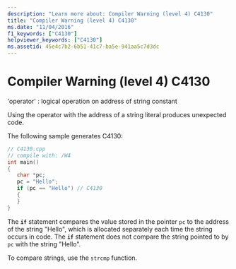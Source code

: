 ```yaml
---
description: "Learn more about: Compiler Warning (level 4) C4130"
title: "Compiler Warning (level 4) C4130"
ms.date: "11/04/2016"
f1_keywords: ["C4130"]
helpviewer_keywords: ["C4130"]
ms.assetid: 45e4c7b2-6b51-41c7-ba5e-941aa5c7d3dc
---
```

# Compiler Warning (level 4) C4130

'operator' : logical operation on address of string constant

Using the operator with the address of a string literal produces unexpected code.

The following sample generates C4130:

```cpp
// C4130.cpp
// compile with: /W4
int main()
{
   char *pc;
   pc = "Hello";
   if (pc == "Hello") // C4130
   {
   }
}
```

The **`if`** statement compares the value stored in the pointer `pc` to the address of the string "Hello", which is allocated separately each time the string occurs in code. The **`if`** statement does not compare the string pointed to by `pc` with the string "Hello".

To compare strings, use the `strcmp` function.
